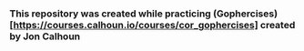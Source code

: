 ### This repository was created while practicing (Gophercises)[https://courses.calhoun.io/courses/cor_gophercises] created by Jon Calhoun